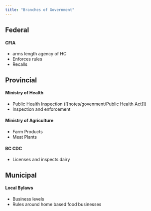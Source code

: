 ```yaml
---
title: "Branches of Government"
---
```

## Federal

#### CFIA
* arms length agency of HC
* Enforces rules
* Recalls

## Provincial

#### Ministry of Health
* Public Health Inspection ([[notes/govenment/Public Health Act]])
* Inspection and enforcement

#### Ministry of Agriculture
* Farm Products
* Meat Plants

#### BC CDC
* Licenses and inspects dairy 

## Municipal 

#### Local Bylaws
* Business levels
* Rules around home based food businesses